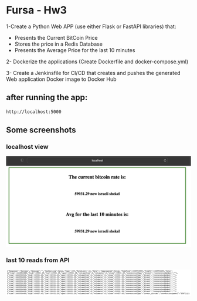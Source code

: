 # Fursa - Hw3

1-Create a Python Web APP (use either Flask or FastAPI libraries) that:
- Presents the Current BitCoin Price
- Stores the price in a Redis Database
- Presents the Average Price for the last 10 minutes

2- Dockerize the applications (Create Dockerfile and docker-compose.yml)

3- Create a Jenkinsfile for CI/CD that creates and pushes the generated Web application Docker image to Docker Hub

## after running the app:
```sh
http://localhost:5000
```

## Some screenshots

### localhost view 
![alt text](https://github.com/muhammad197/Fursa-home-work-3/blob/71b6e4c893d7a1d2753a70dd23ef57e9789f67d4/SH1.png)

### last 10 reads from API 
![alt text](https://github.com/muhammad197/Fursa-home-work-3/blob/71b6e4c893d7a1d2753a70dd23ef57e9789f67d4/SH2.png)
